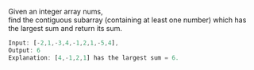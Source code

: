 Given an integer array nums,<br> find the contiguous subarray (containing at least one number) which has the largest sum and return its sum.
```javascript
Input: [-2,1,-3,4,-1,2,1,-5,4],
Output: 6
Explanation: [4,-1,2,1] has the largest sum = 6.
```